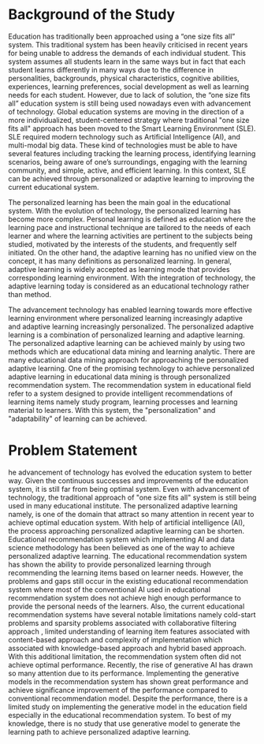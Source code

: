 # Background of the Study
Education has traditionally been approached using a “one size fits all” system. This traditional system has been heavily criticised in recent years for being unable to address the demands of each individual student. This system assumes all students learn in the same ways but in fact that each student learns differently in many ways due to the difference in personalities, backgrounds, physical characteristics, cognitive abilities, experiences, learning preferences, social development as well as learning needs for each student. However, due to lack of solution, the “one size fits all” education system is still being used nowadays even with advancement of technology. Global education systems are moving in the direction of a more individualized, student-centered strategy where traditional "one size fits all" approach has been moved to the Smart Learning Environment (SLE). SLE required modern technology such as Artificial Intelligence (AI), and multi-modal big data. These kind of technologies must be able to have several features including tracking the learning process, identifying learning scenarios, being aware of one’s surroundings, engaging with the learning community, and simple, active, and efficient learning. In this context, SLE can be achieved through personalized or adaptive learning to improving the current educational system.

The personalized learning has been the main goal in the educational system. With the evolution of technology, the personalized learning has become more complex. Personal learning is defined as education where the learning pace and instructional technique are tailored to the needs of each learner and where the learning activities are pertinent to the subjects being studied, motivated by the interests of the students, and frequently self initiated. On the other hand, the adaptive learning has no unified view on the concept, it has many definitions as personalized learning. In general, adaptive learning is widely accepted as learning mode that provides corresponding learning environment. With the integration of technology, the adaptive learning today is considered as an educational technology rather than method.

The advancement technology has enabled learning towards more effective learning environment where personalized learning increasingly adaptive and adaptive learning increasingly personalized. The personalized adaptive learning is a combination of personalized learning and adaptive learning. The personalized adaptive learning can be achieved mainly by using two methods which are educational data mining and learning analytic. There are many educational data mining approach for approaching the personalized adaptive learning. One of the promising technology to achieve personalized adaptive learning in educational data mining is through personalized recommendation system. The recommendation system in educational field refer to a system designed to provide intelligent recommendations of learning items namely study program, learning processes and learning material to learners. With this system, the "personalization" and "adaptability" of learning can be achieved.

# Problem Statement

he advancement of technology has evolved the education system to better way. Given the continuous successes and improvements of the education system, it is still far from being optimal system. Even with advancement of technology, the traditional approach of "one size fits all" system is still being used in many educational institute. The personalized adaptive learning namely, is one of the domain that attract so many attention in recent year to achieve optimal education system. With help of artificial intelligence (AI), the process approaching personalized adaptive learning can be shorten. Educational recommendation system which implementing AI and data science methodology has been believed as one of the way to achieve personalized adaptive learning. The educational recommendation system has shown the ability to provide personalized learning through recommending the learning items based on learner needs. However, the problems and gaps still occur in the existing educational recommendation system where most of the conventional AI used in educational recommendation system does not achieve high enough performance to provide the personal needs of the learners. Also, the current educational recommendation systems have several notable limitations namely cold-start problems and sparsity problems associated with collaborative filtering approach , limited understanding of learning item features associated with content-based approach and complexity of implementation which associated with knowledge-based approach and hybrid based approach. With this additional limitation, the recommendation system often did not achieve optimal performance. Recently, the rise of generative AI has drawn so many attention due to its performance. Implementing the generative models in the recommendation system has shown great performance and achieve significance improvement of the performance compared to conventional recommendation model. Despite the performance, there is a limited study on implementing the generative model in the education field especially in the educational recommendation system. To best of my knowledge, there is no study that use generative model to generate the learning path to achieve personalized adaptive learning.

